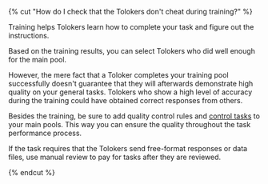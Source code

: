 {% cut "How do I check that the Tolokers don't cheat during training?" %}

Training helps Tolokers learn how to complete your task and figure out the instructions.

Based on the training results, you can select Tolokers who did well enough for the main pool.

However, the mere fact that a Toloker completes your training pool successfully doesn't guarantee that they will afterwards demonstrate high quality on your general tasks. Tolokers who show a high level of accuracy during the training could have obtained correct responses from others.

Besides the training, be sure to add quality control rules and [control tasks](../../../../guide/concepts/control.md) to your main pools. This way you can ensure the quality throughout the task performance process.

If the task requires that the Tolokers send free-format responses or data files, use manual review to pay for tasks after they are reviewed.

{% endcut %}